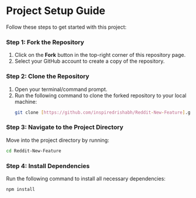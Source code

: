 # Project Setup Guide

Follow these steps to get started with this project:

### Step 1: Fork the Repository
1. Click on the **Fork** button in the top-right corner of this repository page.
2. Select your GitHub account to create a copy of the repository.

### Step 2: Clone the Repository
1. Open your terminal/command prompt.
2. Run the following command to clone the forked repository to your local machine:
   ```bash
   git clone [https://github.com/inspiredrishabh/Reddit-New-Feature].git
### Step 3: Navigate to the Project Directory
Move into the project directory by running:

  ```bash
  cd Reddit-New-Feature
  ```
### Step 4: Install Dependencies
Run the following command to install all necessary dependencies:

  ```bash
  npm install
 ```
